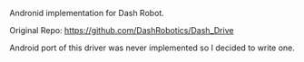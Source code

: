 Andronid implementation for Dash Robot.

Original Repo: https://github.com/DashRobotics/Dash_Drive

Android port of this driver was never implemented so I decided to write one.



